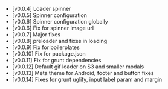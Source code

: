 - [v0.0.4] Loader spinner
- [v0.0.5] Spinner configuration
- [v0.0.6] Spinner configuration globally
- [v0.0.6] Fix for spinner image url
- [v0.0.7] Major fixes
- [v0.0.8] preloader and fixes in loading
- [v0.0.9] Fix for boilerplates
- [v0.0.10] Fix for package.json
- [v0.0.11] Fix for grunt dependencies
- [v0.0.12] Default gif loader on S3 and smaller modals
- [v0.0.13] Meta theme for Android, footer and button fixes
- [v0.0.14] Fixes for grunt uglify, input label param and margin